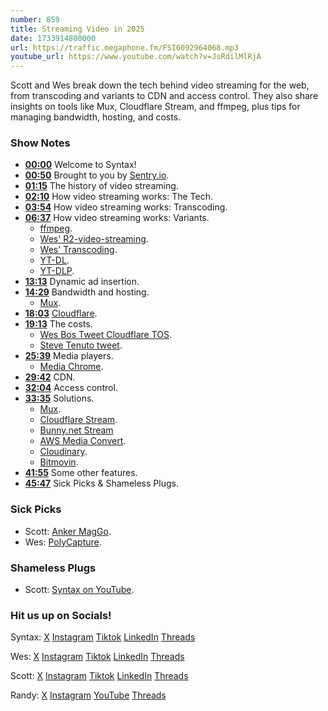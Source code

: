 ```yaml
---
number: 859
title: Streaming Video in 2025
date: 1733914800000
url: https://traffic.megaphone.fm/FSI6092964068.mp3
youtube_url: https://www.youtube.com/watch?v=JsRdilMlRjA
---
```

	
Scott and Wes break down the tech behind video streaming for the web, from transcoding and variants to CDN and access control. They also share insights on tools like Mux, Cloudflare Stream, and ffmpeg, plus tips for managing bandwidth, hosting, and costs.

### Show Notes

* **[00:00](#t=00:00)** Welcome to Syntax!
* **[00:50](#t=00:50)** Brought to you by [Sentry.io](https://sentry.io/syntax).
* **[01:15](#t=01:15)** The history of video streaming.
* **[02:10](#t=02:10)** How video streaming works: The Tech.
* **[03:54](#t=03:54)** How video streaming works: Transcoding.
* **[06:37](#t=06:37)** How video streaming works: Variants.
    * [ffmpeg](https://github.com/wesbos/R2-video-streaming).
    * [Wes' R2-video-streaming](https://github.com/wesbos/R2-video-streaming).
    * [Wes' Transcoding](https://github.com/wesbos/R2-video-streaming/blob/main/transcode.ts).
    * [YT-DL](https://github.com/ytdl-org/youtube-dl).
    * [YT-DLP](https://github.com/yt-dlp/yt-dlp).
* **[13:13](#t=13:13)** Dynamic ad insertion.
* **[14:29](#t=14:29)** Bandwidth and hosting.
    * [Mux](https://www.mux.com/).
* **[18:03](#t=18:03)** [Cloudflare](https://www.cloudflare.com/).
* **[19:13](#t=19:13)** The costs.
    * [Wes Bos Tweet Cloudflare TOS](https://x.com/wesbos/status/1852398973769613727).
    * [Steve Tenuto tweet](https://x.com/steve_tenuto/status/1854919704483434763).
* **[25:39](#t=25:39)** Media players.
    * [Media Chrome](https://www.media-chrome.org/docs/en/get-started).
* **[29:42](#t=29:42)** CDN.
* **[32:04](#t=32:04)** Access control.
* **[33:35](#t=33:35)** Solutions.
    * [Mux](https://www.mux.com/).
    * [Cloudflare Stream](https://developers.cloudflare.com/stream/).
    * [Bunny.net Stream](https://bunny.net/stream/)
    * [AWS Media Convert](https://aws.amazon.com/mediaconvert/).
    * [Cloudinary](https://cloudinary.com/).
    * [Bitmovin](https://bitmovin.com/).
* **[41:55](#t=41:55)** Some other features.
* **[45:47](#t=45:47)** Sick Picks & Shameless Plugs.


### Sick Picks

- Scott: [Anker MagGo](https://amzn.to/3CquTcZ).
- Wes: [PolyCapture](https://appahead.studio/apps/polycapture/).

### Shameless Plugs

- Scott: [Syntax on YouTube](www.youtube.com/@syntaxfm).

### Hit us up on Socials!

Syntax: [X](https://twitter.com/syntaxfm) [Instagram](https://www.instagram.com/syntax_fm/) [Tiktok](https://www.tiktok.com/@syntaxfm) [LinkedIn](https://www.linkedin.com/company/96077407/admin/feed/posts/) [Threads](https://www.threads.net/@syntax_fm)

Wes: [X](https://twitter.com/wesbos) [Instagram](https://www.instagram.com/wesbos/) [Tiktok](https://www.tiktok.com/@wesbos) [LinkedIn](https://www.linkedin.com/in/wesbos/) [Threads](https://www.threads.net/@wesbos)

Scott: [X](https://twitter.com/stolinski) [Instagram](https://www.instagram.com/stolinski/) [Tiktok](https://www.tiktok.com/@stolinski) [LinkedIn](https://www.linkedin.com/in/stolinski/) [Threads](https://www.threads.net/@stolinski)

Randy: [X](https://twitter.com/randyrektor) [Instagram](https://www.instagram.com/randyrektor/) [YouTube](https://www.youtube.com/@randyrektor) [Threads](https://www.threads.net/@randyrektor)